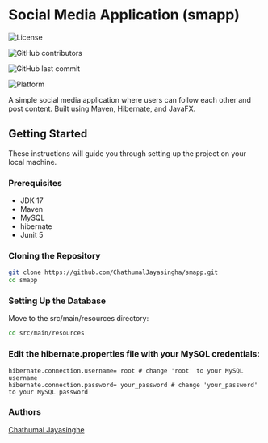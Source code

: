 # Social Media Application (smapp)

![License](https://img.shields.io/github/license/ChathumalJayasingha/smapp)

![GitHub contributors](https://img.shields.io/github/contributors/ChathumalJayasingha/smapp)

![GitHub last commit](https://img.shields.io/github/last-commit/ChathumalJayasingha/smapp)

![Platform](https://img.shields.io/badge/platform-Windows%20%7C%20Linux%20%7C%20MacOS-blue)

A simple social media application where users can follow each other and post content. Built using Maven, Hibernate, and
JavaFX.

## Getting Started

These instructions will guide you through setting up the project on your local machine.

### Prerequisites

- JDK 17
- Maven
- MySQL
- hibernate
- Junit 5

### Cloning the Repository

```sh
git clone https://github.com/ChathumalJayasingha/smapp.git
cd smapp
```

### Setting Up the Database

Move to the src/main/resources directory:

```sh 
cd src/main/resources
```

### Edit the hibernate.properties file with your MySQL credentials:

``` properties
hibernate.connection.username= root # change 'root' to your MySQL username 
hibernate.connection.password= your_password # change 'your_password' to your MySQL password
```

### Authors

[Chathumal Jayasinghe]((https://www.chathumal.com))
